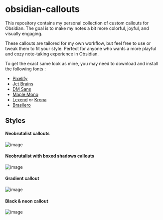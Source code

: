 # obsidian-callouts
This repository contains my personal collection of custom callouts for Obsidian.
The goal is to make my notes a bit more colorful, joyful, and visually engaging.

These callouts are tailored for my own workflow, but feel free to use or tweak them to fit your style.
Perfect for anyone who wants a more playful and cozy note-taking experience in Obsidian.

To get the exact same look as mine, you may need to download and install the following fonts : 
- [Pixelify](https://fonts.google.com/specimen/Pixelify+Sans)
- [Jet Brains](https://fonts.google.com/specimen/JetBrains+Mono)
- [DM Sans](https://fonts.google.com/specimen/DM+Sans)
- [Maple Mono](https://github.com/subframe7536/maple-font)
- [Lexend](https://fonts.google.com/specimen/Lexend) or [Krona](https://fonts.google.com/specimen/Krona+One)
- [Brasilero](https://www.behance.net/gallery/33940228/Brasilero)


## Styles
#### Neobrutalist callouts
![image](https://github.com/user-attachments/assets/73c82583-e8a5-4f42-b3b8-e8de15c6d03b)

#### Neobrutalist with boxed shadows callouts
![image](https://github.com/user-attachments/assets/052800ed-c8d6-4114-b187-a7ee54ceec00)

#### Gradient callout
![image](https://github.com/user-attachments/assets/9d79e754-fe13-4a9b-8a33-1849994cabc3)

#### Black & neon callout
![image](https://github.com/user-attachments/assets/9593b8d1-291d-4920-bebd-1539c953e5dc)
